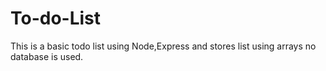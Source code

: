 # To-do-List


This is a basic todo list using Node,Express and stores list using arrays no database is used.
